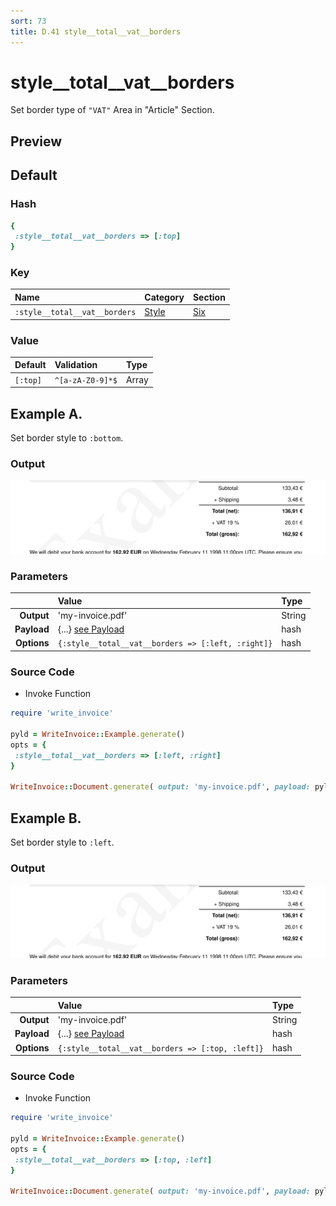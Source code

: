 ```yaml
---
sort: 73
title: D.41 style__total__vat__borders
---
```

# style__total__vat__borders

Set border type of `"VAT"` Area in "Article" Section.


## Preview

<div >
    <canvas id='canvas' search=':style__total__vat__borders' palette='option_detail'></canvas>
</div>
<script src="../assets/js/marker.js"></script>  

 
## Default

### Hash

```ruby
{
 :style__total__vat__borders => [:top]
} 
```

### Key

| **Name** | **Category** | **Section** |
| :--- | :--- | :--- |
| ```:style__total__vat__borders``` |  [Style](./#style) | [Six](/sections/six) |

### Value



| **Default**| **Validation**| **Type** |
| :--- | :--- | :--- |
| ```[:top]``` | ```^[a-zA-Z0-9]*$``` | Array |

## Example A.

Set border style to `:bottom`.

### Output

<img src="../assets/images/options/style__total__vat__borders--a.png">



### Parameters

| | **Value** | **Type** |
|------:|:------|:------|
| **Output** | 'my-invoice.pdf' | String |
| **Payload** | {...} [see Payload](../payload) | hash |
| **Options** | ```{:style__total__vat__borders => [:left, :right]}``` | hash |


### Source Code

* Invoke Function

```ruby
require 'write_invoice'
 
pyld = WriteInvoice::Example.generate()
opts = {
 :style__total__vat__borders => [:left, :right]
}
 
WriteInvoice::Document.generate( output: 'my-invoice.pdf', payload: pyld, options: opts )

```

## Example B.

Set border style to `:left`.

### Output

<img src="../assets/images/options/style__total__vat__borders--b.png">



### Parameters

| | **Value** | **Type** |
|------:|:------|:------|
| **Output** | 'my-invoice.pdf' | String |
| **Payload** | {...} [see Payload](../payload) | hash |
| **Options** | ```{:style__total__vat__borders => [:top, :left]}``` | hash |


### Source Code

* Invoke Function

```ruby
require 'write_invoice'
 
pyld = WriteInvoice::Example.generate()
opts = {
 :style__total__vat__borders => [:top, :left]
}
 
WriteInvoice::Document.generate( output: 'my-invoice.pdf', payload: pyld, options: opts )

```

